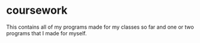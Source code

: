 # coursework
This contains all of my programs made for my classes so far and one or two programs that I made for myself.

